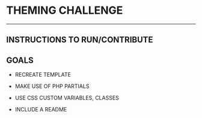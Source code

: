 
# THEMING CHALLENGE

---

## INSTRUCTIONS TO RUN/CONTRIBUTE

## GOALS

* RECREATE TEMPLATE

* MAKE USE OF PHP PARTIALS

* USE CSS CUSTOM VARIABLES, CLASSES

* INCLUDE A README


